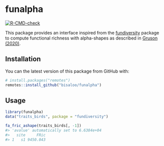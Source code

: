 
<!-- README.md is generated from README.Rmd. Please edit that file -->

# funalpha

<!-- badges: start -->

[![R-CMD-check](https://github.com/Bisaloo/funalpha/workflows/R-CMD-check/badge.svg)](https://github.com/Bisaloo/funalpha/actions)
<!-- badges: end -->

This package provides an interface inspired from the
[fundiversity](https://cran.r-project.org/package=fundiversity) package
to compute functional richness with alpha-shapes as described in [Gruson
(2020)](https://doi.org/10.1111/2041-210X.13398).

## Installation

You can the latest version of this package from GitHub with:

``` r
# install.packages("remotes")
remotes::install_github("bisaloo/funalpha")
```

## Usage

``` r
library(funalpha)
data("traits_birds", package = "fundiversity")

fa_fric_ashape(traits_birds[, -1])
#> 'avalue' automatically set to 6.6384e+04
#>   site     FRic
#> 1   s1 9450.043
```

